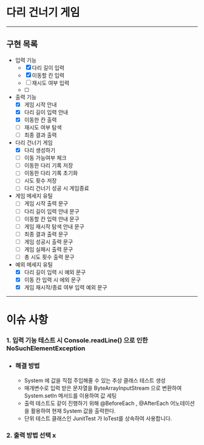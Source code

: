 # 다리 건너기 게임

----

## 구현 목록

- 입력 기능
    - [x] 다리 길이 입력
    - [x] 이동할 칸 입력
    - [ ] 재시도 여부 입력
    - [ ] 
- 출력 기능
  - [x] 게임 시작 안내
  - [x] 다리 길이 입력 안내
  - [x] 이동한 칸 출력
  - [ ] 재시도 여부 탐색
  - [ ] 최종 결과 출력

- 다리 건너기 게임
  - [x] 다리 생성하기
  - [ ] 이동 가능여부 체크
  - [ ] 이동한 다리 기록 저장
  - [ ] 이동한 다리 기록 초기화
  - [ ] 시도 횟수 저장
  - [ ] 다리 건너기 성공 시 게임종료

- 게임 메세지 유틸
  - [ ] 게임 시작 출력 문구
  - [ ] 다리 길이 입력 안내 문구
  - [ ] 이동할 칸 입력 안내 문구
  - [ ] 게임 재시작 탐색 안내 문구
  - [ ] 최종 결과 출력 문구
  - [ ] 게임 성공시 출력 문구
  - [ ] 게임 실패시 출력 문구
  - [ ] 총 시도 횟수 출력 문구

- 예외 메세지 유틸
  - [x] 다리 길이 입력 시 예외 문구
  - [x] 이동 칸 입력 시 에외 문구
  - [x] 게임 재시작/종료 여부 입력 예외 문구 

---

# 이슈 사항

### 1. 입력 기능 테스트 시 Console.readLine() 으로 인한 NoSuchElementException
- ### 해결 방법
  - System 에 값을 직접 주입해줄 수 있는 추상 클래스 테스트 생성
  - 매개변수로 입력 받은 문자열을 ByteArrayInputStream 으로 변환하여 System.setIn 메서드를 이용하여 값 세팅
  - 출력 테스트도 같이 진행하기 위해 @BeforeEach , @AfterEach 어노테이션을 활용하여 현재 System 값을 출력한다.
  - 단위 테스트 클래스인 JunitTest 가 IoTest를 상속하여 사용합니다.

### 2. 출력 방법 선택 x